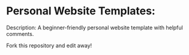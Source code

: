 # Personal Website Templates:

Description: A beginner-friendly personal website template with helpful comments.

Fork this repository and edit away!
